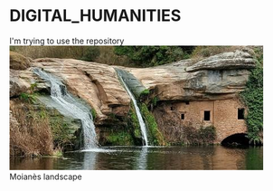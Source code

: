 # DIGITAL_HUMANITIES
I'm trying to use the repository
![ 62346549e8746.jpeg.](https://github.com/PAC0303/DIGITAL_HUMANITIES/blob/main/62346549e8746.jpeg)
Moianès landscape

